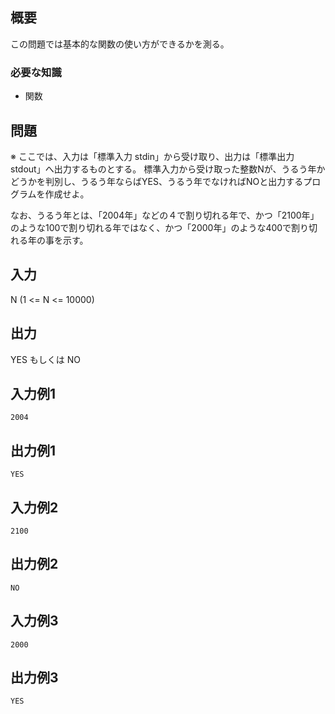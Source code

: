 概要
------
この問題では基本的な関数の使い方ができるかを測る。

### 必要な知識
* 関数


問題
------
※ ここでは、入力は「標準入力 stdin」から受け取り、出力は「標準出力 stdout」へ出力するものとする。
標準入力から受け取った整数Nが、うるう年かどうかを判別し、うるう年ならばYES、うるう年でなければNOと出力するプログラムを作成せよ。

なお、うるう年とは、「2004年」などの４で割り切れる年で、かつ「2100年」のような100で割り切れる年ではなく、かつ「2000年」のような400で割り切れる年の事を示す。　

入力
-----------
N (1 <= N <= 10000)


出力
-----------
YES もしくは NO


入力例1
-----------
    2004


出力例1
-----------
    YES


入力例2
-----------
    2100


出力例2
-----------
    NO


入力例3
-----------
    2000


出力例3
-----------
    YES
